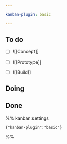 ```yaml
---

kanban-plugin: basic

---
```


## To do

- [ ] ![[Concept]]
- [ ] ![[Prototype]]
- [ ] ![[Build]]


## Doing



## Done





%% kanban:settings
```
{"kanban-plugin":"basic"}
```
%%
